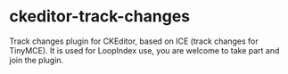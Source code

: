ckeditor-track-changes
======================

Track changes plugin for CKEditor, based on ICE (track changes for TinyMCE). It is used for LoopIndex use, you are welcome to take part and join the plugin.
